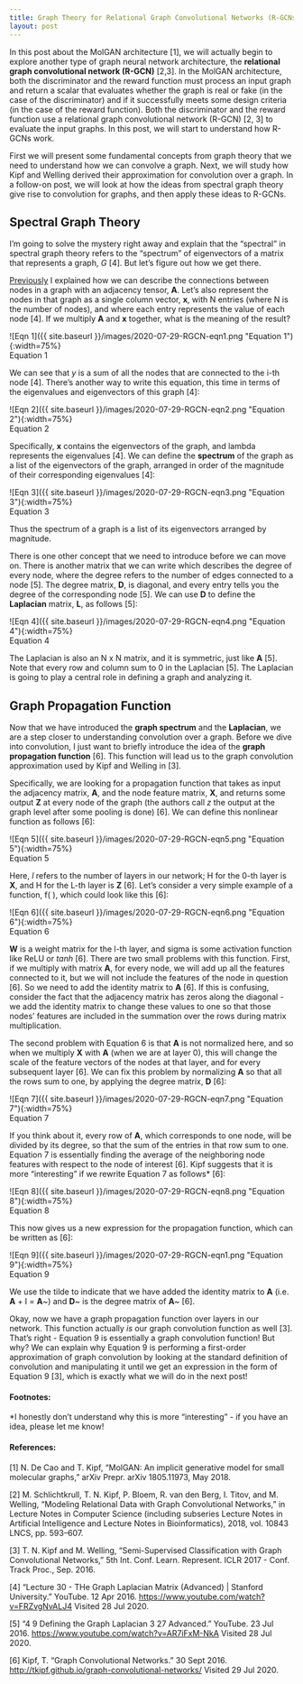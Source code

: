```yaml
---
title: Graph Theory for Relational Graph Convolutional Networks (R-GCNs)
layout: post
---
```


In this post about the MolGAN architecture [1], we will actually begin to explore another type of graph neural network architecture, the **relational graph convolutional network (R-GCN)** [2,3]. In the MolGAN architecture, both the discriminator and the reward function must process an input graph and return a scalar that evaluates whether the graph is real or fake (in the case of the discriminator) and if it successfully meets some design criteria (in the case of the reward function). Both the discriminator and the reward function use a relational graph convolutional network (R-GCN) [2, 3] to evaluate the input graphs. In this post, we will start to understand how R-GCNs work. 

First we will present some fundamental concepts from graph theory that we need to understand how we can convolve a graph. Next, we will study how Kipf and Welling derived their approximation for convolution over a graph. In a follow-on post, we will look at how the ideas from spectral graph theory give rise to convolution for graphs, and then apply these ideas to R-GCNs. 

## Spectral Graph Theory

I’m going to solve the mystery right away and explain that the “spectral” in spectral graph theory refers to the “spectrum” of eigenvectors of a matrix that represents a graph, _G_ [4]. But let’s figure out how we get there. 

[Previously](https://sassafras13.github.io/GraphGANS/) I explained how we can describe the connections between nodes in a graph with an adjacency tensor, **A**. Let’s also represent the nodes in that graph as a single column vector, **x**, with N entries (where N is the number of nodes), and where each entry represents the value of each node [4]. If we multiply **A** and **x** together, what is the meaning of the result? 

![Eqn 1]({{ site.baseurl }}/images/2020-07-29-RGCN-eqn1.png "Equation 1"){:width=75%}     
Equation 1   

We can see that _y_ is a sum of all the nodes that are connected to the i-th node [4]. There’s another way to write this equation, this time in terms of the eigenvalues and eigenvectors of this graph [4]: 

![Eqn 2]({{ site.baseurl }}/images/2020-07-29-RGCN-eqn2.png "Equation 2"){:width=75%}     
Equation 2   

Specifically, **x** contains the eigenvectors of the graph, and lambda represents the eigenvalues [4]. We can define the **spectrum** of the graph as a list of the eigenvectors of the graph, arranged in order of the magnitude of their corresponding eigenvalues [4]:

![Eqn 3]({{ site.baseurl }}/images/2020-07-29-RGCN-eqn3.png "Equation 3"){:width=75%}     
Equation 3   

Thus the spectrum of a graph is a list of its eigenvectors arranged by magnitude. 

There is one other concept that we need to introduce before we can move on. There is another matrix that we can write which describes the degree of every node, where the degree refers to the number of edges connected to a node [5]. The degree matrix, **D**, is diagonal, and every entry tells you the degree of the corresponding node [5]. We can use **D** to define the **Laplacian** matrix, **L**, as follows [5]: 

![Eqn 4]({{ site.baseurl }}/images/2020-07-29-RGCN-eqn4.png "Equation 4"){:width=75%}     
Equation 4   

The Laplacian is also an N x N matrix, and it is symmetric, just like **A** [5]. Note that every row and column sum to 0 in the Laplacian [5]. The Laplacian is going to play a central role in defining a graph and analyzing it. 

## Graph Propagation Function

Now that we have introduced the **graph spectrum** and the **Laplacian**, we are a step closer to understanding convolution over a graph. Before we dive into convolution, I just want to briefly introduce the idea of the **graph propagation function** [6]. This function will lead us to the graph convolution approximation used by Kipf and Welling in [3]. 

Specifically, we are looking for a propagation function that takes as input the adjacency matrix, **A**, and the node feature matrix, **X**, and returns some output **Z** at every node of the graph (the authors call _z_ the output at the graph level after some pooling is done) [6]. We can define this nonlinear function as follows [6]: 

![Eqn 5]({{ site.baseurl }}/images/2020-07-29-RGCN-eqn5.png "Equation 5"){:width=75%}     
Equation 5   

Here, _l_ refers to the number of layers in our network; H for the 0-th layer is **X**, and H for the L-th layer is **Z** [6]. Let’s consider a very simple example of a function, f( ), which could look like this [6]: 

![Eqn 6]({{ site.baseurl }}/images/2020-07-29-RGCN-eqn6.png "Equation 6"){:width=75%}     
Equation 6   

**W** is a weight matrix for the l-th layer, and sigma is some activation function like ReLU or _tanh_ [6]. There are two small problems with this function. First, if we multiply with matrix **A**, for every node, we will add up all the features connected to it, but we will not include the features of the node in question [6]. So we need to add the identity matrix to **A** [6]. If this is confusing, consider the fact that the adjacency matrix has zeros along the diagonal - we add the identity matrix to change these values to one so that those nodes’ features are included in the summation over the rows during matrix multiplication. 

The second problem with Equation 6 is that **A** is not normalized here, and so when we multiply **X** with **A** (when we are at layer 0), this will change the scale of the feature vectors of the nodes at that layer, and for every subsequent layer [6]. We can fix this problem by normalizing **A** so that all the rows sum to one, by applying the degree matrix, **D** [6]: 

![Eqn 7]({{ site.baseurl }}/images/2020-07-29-RGCN-eqn7.png "Equation 7"){:width=75%}     
Equation 7   

If you think about it, every row of **A**, which corresponds to one node, will be divided by its degree, so that the sum of the entries in that row sum to one. Equation 7 is essentially finding the average of the neighboring node features with respect to the node of interest [6]. Kipf suggests that it is more “interesting” if we rewrite Equation 7 as follows* [6]: 

![Eqn 8]({{ site.baseurl }}/images/2020-07-29-RGCN-eqn8.png "Equation 8"){:width=75%}     
Equation 8   

This now gives us a new expression for the propagation function, which can be written as [6]: 

![Eqn 9]({{ site.baseurl }}/images/2020-07-29-RGCN-eqn1.png "Equation 9"){:width=75%}     
Equation 9   

We use the tilde to indicate that we have added the identity matrix to **A** (i.e. **A** + I = **A**~) and **D**~ is the degree matrix of **A**~ [6]. 

Okay, now we have a graph propagation function over layers in our network. This function actually _is_ our graph convolution function as well [3]. That’s right - Equation 9 is essentially a graph convolution function! But why? We can explain why Equation 9 is performing a first-order approximation of graph convolution by looking at the standard definition of convolution and manipulating it until we get an expression in the form of Equation 9 [3], which is exactly what we will do in the next post!


#### Footnotes: 

*I honestly don’t understand why this is more “interesting” - if you have an idea, please let me know!

#### References: 
[1] N. De Cao and T. Kipf, “MolGAN: An implicit generative model for small molecular graphs,” arXiv Prepr. arXiv 1805.11973, May 2018.      

[2] M. Schlichtkrull, T. N. Kipf, P. Bloem, R. van den Berg, I. Titov, and M. Welling, “Modeling Relational Data with Graph Convolutional Networks,” in Lecture Notes in Computer Science (including subseries Lecture Notes in Artificial Intelligence and Lecture Notes in Bioinformatics), 2018, vol. 10843 LNCS, pp. 593–607.     

[3] T. N. Kipf and M. Welling, “Semi-Supervised Classification with Graph Convolutional Networks,” 5th Int. Conf. Learn. Represent. ICLR 2017 - Conf. Track Proc., Sep. 2016.     

[4] “Lecture 30 - THe Graph Laplacian Matrix (Advanced) | Stanford University.” YouTube. 12 Apr 2016. <https://www.youtube.com/watch?v=FRZvgNvALJ4> Visited 28 Jul 2020.     

[5] “4 9 Defining the Graph Laplacian 3 27 Advanced.” YouTube. 23 Jul 2016. <https://www.youtube.com/watch?v=AR7iFxM-NkA> Visited 28 Jul 2020.     

[6] Kipf, T. “Graph Convolutional Networks.” 30 Sept 2016. <http://tkipf.github.io/graph-convolutional-networks/> Visited 29 Jul 2020.     



